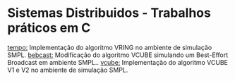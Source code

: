 # Sistemas Distribuidos - Trabalhos práticos em C
[tempo:](https://github.com/giov8/sistemas-distribuidos/tree/master/tempo) Implementação do algoritmo VRING no ambiente de simulação SMPL.
[bebcast:](https://github.com/giov8/sistemas-distribuidos/tree/master/bebcast) Modificação do algoritmo VCUBE simulando um Best-Effort Broadcast em ambiente SMPL..
[vcube:](https://github.com/giov8/sistemas-distribuidos/tree/master/vcube) Implementação do algoritmo VCUBE V1 e V2 no ambiente de simulação SMPL.
